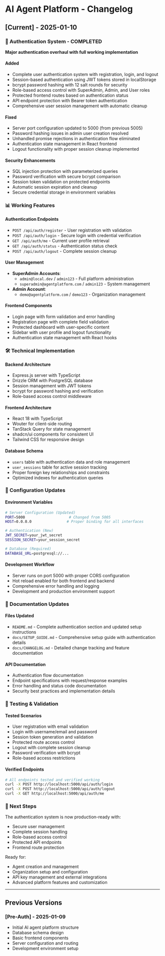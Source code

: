 # AI Agent Platform - Changelog

## [Current] - 2025-01-10

### 🔐 Authentication System - COMPLETED
**Major authentication overhaul with full working implementation**

#### Added
- Complete user authentication system with registration, login, and logout
- Session-based authentication using JWT tokens stored in localStorage
- bcrypt password hashing with 12 salt rounds for security
- Role-based access control with SuperAdmin, Admin, and User roles
- Protected frontend routes based on authentication status
- API endpoint protection with Bearer token authentication
- Comprehensive user session management with automatic cleanup

#### Fixed
- Server port configuration updated to 5000 (from previous 5005)
- Password hashing issues in admin user creation resolved
- Unhandled promise rejections in authentication flow eliminated
- Authentication state management in React frontend
- Logout functionality with proper session cleanup implemented

#### Security Enhancements
- SQL injection protection with parameterized queries
- Password verification with secure bcrypt comparison
- Session token validation on protected endpoints
- Automatic session expiration and cleanup
- Secure credential storage in environment variables

### 📊 Working Features

#### Authentication Endpoints
- `POST /api/auth/register` - User registration with validation
- `POST /api/auth/login` - Secure login with credential verification
- `GET /api/auth/me` - Current user profile retrieval
- `GET /api/auth/status` - Authentication status check
- `POST /api/auth/logout` - Complete session cleanup

#### User Management
- **SuperAdmin Accounts**:
  - `admin@local.dev` / `admin123` - Full platform administration
  - `superadmin@agentplatform.com` / `admin123` - System management
- **Admin Account**:
  - `demo@agentplatform.com` / `demo123` - Organization management

#### Frontend Components
- Login page with form validation and error handling
- Registration page with complete field validation
- Protected dashboard with user-specific content
- Sidebar with user profile and logout functionality
- Authentication state management with React hooks

### 🛠️ Technical Implementation

#### Backend Architecture
- Express.js server with TypeScript
- Drizzle ORM with PostgreSQL database
- Session management with JWT tokens
- bcrypt for password hashing and verification
- Role-based access control middleware

#### Frontend Architecture
- React 18 with TypeScript
- Wouter for client-side routing
- TanStack Query for state management
- shadcn/ui components for consistent UI
- Tailwind CSS for responsive design

#### Database Schema
- `users` table with authentication data and role management
- `user_sessions` table for active session tracking
- Proper foreign key relationships and constraints
- Optimized indexes for authentication queries

### 🔧 Configuration Updates

#### Environment Variables
```bash
# Server Configuration (Updated)
PORT=5000                    # Changed from 5005
HOST=0.0.0.0                # Proper binding for all interfaces

# Authentication (New)
JWT_SECRET=your_jwt_secret
SESSION_SECRET=your_session_secret

# Database (Required)
DATABASE_URL=postgresql://...
```

#### Development Workflow
- Server runs on port 5000 with proper CORS configuration
- Hot reload enabled for both frontend and backend
- Comprehensive error handling and logging
- Development and production environment support

### 📝 Documentation Updates

#### Files Updated
- `README.md` - Complete authentication section and updated setup instructions
- `docs/SETUP_GUIDE.md` - Comprehensive setup guide with authentication details
- `docs/CHANGELOG.md` - Detailed change tracking and feature documentation

#### API Documentation
- Authentication flow documentation
- Endpoint specifications with request/response examples
- Error handling and status code documentation
- Security best practices and implementation details

### 🧪 Testing & Validation

#### Tested Scenarios
- User registration with email validation
- Login with username/email and password
- Session token generation and validation
- Protected route access control
- Logout with complete session cleanup
- Password verification with bcrypt
- Role-based access restrictions

#### Verified Endpoints
```bash
# All endpoints tested and verified working
curl -X POST http://localhost:5000/api/auth/login
curl -X POST http://localhost:5000/api/auth/logout
curl -X GET http://localhost:5000/api/auth/me
```

### 🚀 Next Steps

The authentication system is now production-ready with:
- Secure user management
- Complete session handling
- Role-based access control
- Protected API endpoints
- Frontend route protection

Ready for:
- Agent creation and management
- Organization setup and configuration
- API key management and external integrations
- Advanced platform features and customization

---

## Previous Versions

### [Pre-Auth] - 2025-01-09
- Initial AI agent platform structure
- Database schema design
- Basic frontend components
- Server configuration and routing
- Development environment setup